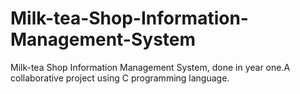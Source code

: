 # Milk-tea-Shop-Information-Management-System
Milk-tea Shop Information Management System, done in year one.A collaborative project using C programming language.
